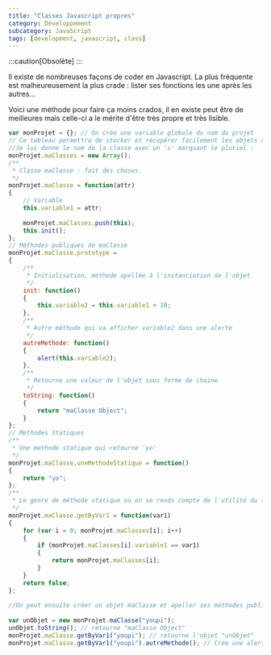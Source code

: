 ```yaml
---
title: "Classes Javascript propres"
category: Développement
subcategory: JavaScript
tags: [development, javascript, class]
---
```

:::caution[Obsolète]
:::

Il existe de nombreuses façons de coder en Javascript. La plus fréquente est malheureusement la plus crade : lister ses 
fonctions les une après les autres...

Voici une méthode pour faire ça moins crados, il en existe peut être de meilleures mais celle-ci a le mérite d'être 
très propre et très lisible.

``` js
var monProjet = {}; // On crée une variable globale du nom du projet  
// Ce tableau permettra de stocker et récupérer facilement les objets créés.  
//Je lui donne le nom de la classe avec un 's' marquant le pluriel :  
monProjet.maClasses = new Array();  
/** 
 * Classe maClasse : fait des choses. 
 */  
monProjet.maClasse = function(attr)  
{  
    // Variable  
    this.variable1 = attr;  
      
    monProjet.maClasses.push(this);  
    this.init();  
};  
// Méthodes publiques de maClasse  
monProjet.maClasse.prototype =  
{  
    /** 
     * Initialisation, méthode apellée à l'instanciation de l'objet 
     */  
    init: function()  
    {  
        this.variable2 = this.variable1 + 10;  
    },  
    /** 
     * Autre méthode qui va afficher variable2 dans une alerte 
     */  
    autreMethode: function()  
    {  
        alert(this.variable2);  
    },  
    /** 
     * Retourne une valeur de l'objet sous forme de chaine 
     */  
    toString: function()  
    {  
        return "maClasse Object";  
    }  
};  
// Méthodes Statiques  
/** 
 * Une methode statique qui retourne 'yo' 
 */  
monProjet.maClasse.uneMethodeStatique = function()  
{  
    return "yo";  
};  
/** 
 * Le genre de méthode statique où on se rends compte de l'utilité du tableau d'objets vu plus haut 
 */  
monProjet.maClasse.getByVar1 = function(var1)  
{  
    for (var i = 0; monProjet.maClasses[i]; i++)  
    {  
        if (monProjet.maClasses[i].variable1 == var1)  
        {  
            return monProjet.maClasses[i];  
        }  
    }  
    return false;  
};  
  
//On peut ensuite créer un objet maClasse et apeller ses méthodes publiques et statiques :  
  
var unObjet = new monProjet.maClasse("youpi");  
unObjet.toString(); // retourne "maClasse Object"  
monProjet.maClasse.getByVar1("youpi"); // retourne l'objet "unObjet"  
monProjet.maClasse.getByVar1("youpi").autreMethode(); // Crée une alerte  
```
